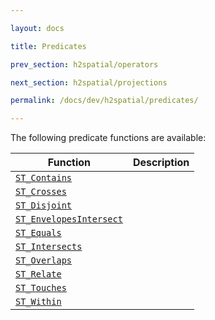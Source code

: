 ```yaml
---

layout: docs

title: Predicates

prev_section: h2spatial/operators

next_section: h2spatial/projections

permalink: /docs/dev/h2spatial/predicates/

---
```


The following predicate functions are available:

| Function | Description |
| - | - |
| [`ST_Contains`](../ST_Contains) | |
| [`ST_Crosses`](../ST_Crosses) | |
| [`ST_Disjoint`](../ST_Disjoint) | |
| [`ST_EnvelopesIntersect`](../ST_EnvelopesIntersect) | |
| [`ST_Equals`](../ST_Equals) | |
| [`ST_Intersects`](../ST_Intersects) | |
| [`ST_Overlaps`](../ST_Overlaps) | |
| [`ST_Relate`](../ST_Relate) | |
| [`ST_Touches`](../ST_Touches) | |
| [`ST_Within`](../ST_Within) | |
